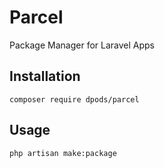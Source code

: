# Parcel
Package Manager for Laravel Apps

## Installation
```
composer require dpods/parcel
```

## Usage
```
php artisan make:package
```
